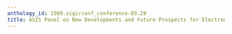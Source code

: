 ```yaml
---
anthology_id: 1989.sigirconf_conference-89.29
title: ASIS Panel on New Developments and Future Prospects for Electronic Databases
---
```

